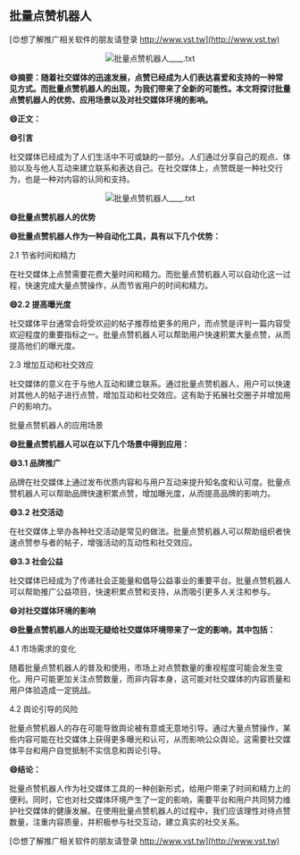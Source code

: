 ## **批量点赞机器人**

[😍想了解推广相关软件的朋友请登录 http://www.vst.tw](http://www.vst.tw)

 <center><img src="https://vst.tw/MP4/tuiguang/png/6.png" alt="批量点赞机器人____.txt"></center>

**😄摘要：随着社交媒体的迅速发展，点赞已经成为人们表达喜爱和支持的一种常见方式。而批量点赞机器人的出现，为我们带来了全新的可能性。本文将探讨批量点赞机器人的优势、应用场景以及对社交媒体环境的影响。**

**😄正文：**

**😄引言**

社交媒体已经成为了人们生活中不可或缺的一部分。人们通过分享自己的观点、体验以及与他人互动来建立联系和表达自己。在社交媒体上，点赞既是一种社交行为，也是一种对内容的认同和支持。

 <center><img src="https://vst.tw/MP4/tuiguang/png/0.png" alt="批量点赞机器人____.txt"></center>

**😄批量点赞机器人的优势**

**😄批量点赞机器人作为一种自动化工具，具有以下几个优势：**

2.1 节省时间和精力

在社交媒体上点赞需要花费大量时间和精力。而批量点赞机器人可以自动化这一过程，快速完成大量点赞操作，从而节省用户的时间和精力。

**😄2.2 提高曝光度**

社交媒体平台通常会将受欢迎的帖子推荐给更多的用户，而点赞是评判一篇内容受欢迎程度的重要指标之一。批量点赞机器人可以帮助用户快速积累大量点赞，从而提高他们的曝光度。

2.3 增加互动和社交效应

社交媒体的意义在于与他人互动和建立联系。通过批量点赞机器人，用户可以快速对其他人的帖子进行点赞，增加互动和社交效应。这有助于拓展社交圈子并增加用户的影响力。

批量点赞机器人的应用场景

**😄批量点赞机器人可以在以下几个场景中得到应用：**

**😄3.1 品牌推广**

品牌在社交媒体上通过发布优质内容和与用户互动来提升知名度和认可度。批量点赞机器人可以帮助品牌快速积累点赞，增加曝光度，从而提高品牌的影响力。

**😄3.2 社交活动**

在社交媒体上举办各种社交活动是常见的做法。批量点赞机器人可以帮助组织者快速点赞参与者的帖子，增强活动的互动性和社交效应。

**😄3.3 社会公益**

社交媒体已经成为了传递社会正能量和倡导公益事业的重要平台。批量点赞机器人可以帮助推广公益项目，快速积累点赞和支持，从而吸引更多人关注和参与。

**😄对社交媒体环境的影响**

**😄批量点赞机器人的出现无疑给社交媒体环境带来了一定的影响，其中包括：**

4.1 市场需求的变化

随着批量点赞机器人的普及和使用，市场上对点赞数量的重视程度可能会发生变化。用户可能更加关注点赞数量，而非内容本身，这可能对社交媒体的内容质量和用户体验造成一定挑战。

4.2 舆论引导的风险

批量点赞机器人的存在可能导致舆论被有意或无意地引导。通过大量点赞操作，某些内容可能在社交媒体上获得更多曝光和认可，从而影响公众舆论。这需要社交媒体平台和用户自觉抵制不实信息和舆论引导。

**😄结论：**

批量点赞机器人作为社交媒体工具的一种创新形式，给用户带来了时间和精力上的便利。同时，它也对社交媒体环境产生了一定的影响，需要平台和用户共同努力维护社交媒体的健康发展。在使用批量点赞机器人的过程中，我们应该理性对待点赞数量，注重内容质量，并积极参与社交互动，建立真实的社交关系。

[😍想了解推广相关软件的朋友请登录 http://www.vst.tw](http://www.vst.tw)



